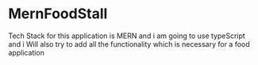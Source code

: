 # MernFoodStall
Tech Stack for this application is MERN and i am going to use typeScript  and i Will also try to add all the functionality which is necessary for a food application 
